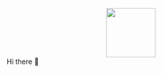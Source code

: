 <div id="header" align="center">
  <img src="https://media.giphy.com/media/wwg1suUiTbCY8H8vIA/giphy.gif" width="100"/>
</div>
                                                                            Hi there 👋

<!--
**lozaniuk/lozaniuk** is a ✨ _special_ ✨ repository because its `README.md` (this file) appears on your GitHub profile.

Here are some ideas to get you started:

- 🔭 I’m currently working on ...
- 🌱 I’m currently learning ...
- 👯 I’m looking to collaborate on ...
- 🤔 I’m looking for help with ...
- 💬 Ask me about ...
- 📫 How to reach me: ...
- 😄 Pronouns: ...
- ⚡ Fun fact: ...
-->
